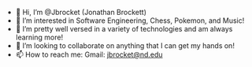 - 👋 Hi, I’m @Jbrocket (Jonathan Brockett)
- 👀 I’m interested in Software Engineering, Chess, Pokemon, and Music!
- 🌱 I’m pretty well versed in a variety of technologies and am always learning more!
- 💞️ I’m looking to collaborate on anything that I can get my hands on!
- 📫 How to reach me: 
     Gmail: jbrocket@nd.edu
